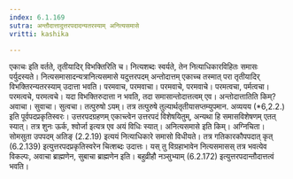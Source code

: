 ```yaml
---
index: 6.1.169
sutra: अन्तौदात्तादुत्तरपदादन्यतरस्याम् अनित्यसमासे
vritti: kashika

---
```

एकाचः इति वर्तते, तृतीयादिर् विभक्तिरिति च। नित्यशब्दः स्वर्यते, तेन नित्याधिकारविहितः समासः पर्युदस्यते। नित्यसमासादन्यत्रानित्यसमासे यदुत्तरपदम् अन्तोदात्तम् एकाच्च तस्मात् परा तृतीयादिर् विभक्तिरन्यतरस्याम् उदात्ता भवति। परमवाच, परमवाचा। परमवाचे, परमवाचे। परमत्वचा, पर्मत्वचा। परमत्वचे, परमत्वचे। यदा विभक्तिरुदात्ता न भवति, तदा समासान्तोदात्तत्वम् एव। अन्तोदात्तातिति किम्? अवाचा। सुवाचा। सुत्वचा। तत्पुरुषो ऽयम्। तत्र तत्पुरुषे तुल्यार्थतृतीयासप्तम्युपमान. अव्ययय (*6,2.2.) इति पूर्वपदप्रकृतिस्वरः। उत्तरपदग्रहणम् एकाच्त्वेन उत्तरपदं विशेषयितुम्, अन्यथा हि समासविशेषणम् एतत् स्यात्। तत्र शुनः ऊर्क, श्वोर्जा इत्यत्र एव अयं विधिः स्यात्। अनित्यसमासे इति किम्। अग्निचिता। सोमसुता उपपदम् अतिङ् (2.2.19) इत्ययं नित्याधिकारे समासो विधीयते। तत्र गतिकारकौपपदात् कृत् (6.2.139) इत्युत्तरपदप्रकृतिस्वरेन चित्शब्दः उदात्तः। यस् तु विग्रहाभावेन नित्यसमासस् तत्र भवत्येव विकल्पः, अवाचा ब्राह्मणेन, सुबाचा ब्राह्मणेन इति। बहुव्रीहौ नञ्सुभ्याम् (6.2.172) इत्युत्तरपदान्तौदात्तत्वं भवति।